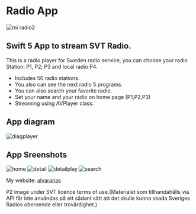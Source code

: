 # Radio App
![mi radio2](https://user-images.githubusercontent.com/7523384/121326895-3ffc6800-c913-11eb-842f-62ff6dd24591.png)
## Swift 5 App to stream SVT Radio.

This is a radio player for Sweden radio service,  you can choose your radio Station: P1, P2; P3 and local radio P4.
- Includes 50 radio stations.
- You also can see the next radio 5 programs. 
- You can also search your favorite radio.
- Set your name and your radio on home page (P1,P2,P3)
- Streaming using AVPlayer class.

## App diagram 

![diagplayer](https://user-images.githubusercontent.com/7523384/211632933-773b4920-5546-4fa4-bac0-233724276fd0.png)

## App Sreenshots 

![home](https://user-images.githubusercontent.com/7523384/211545478-6bff4e7f-8889-4ff3-a15d-8cdc6e7b3516.png)
![detail](https://user-images.githubusercontent.com/7523384/211545643-c1f57a91-5c05-40ec-ad65-d8598a09237f.png)
![detailplay](https://user-images.githubusercontent.com/7523384/211545768-d44d2897-ac24-4968-b47d-588f3cb4145d.png)
![search](https://user-images.githubusercontent.com/7523384/211546414-0c077829-953f-4dfb-8dd0-eeed07d9c815.png)

My website:  [alvararias](https://alvararias.se/portfolio)

P2 image under SVT licence terms of use.(Materialet som tillhandahålls via API får inte användas på ett sådant sätt att det skulle kunna skada Sveriges Radios oberoende eller trovärdighet.)


